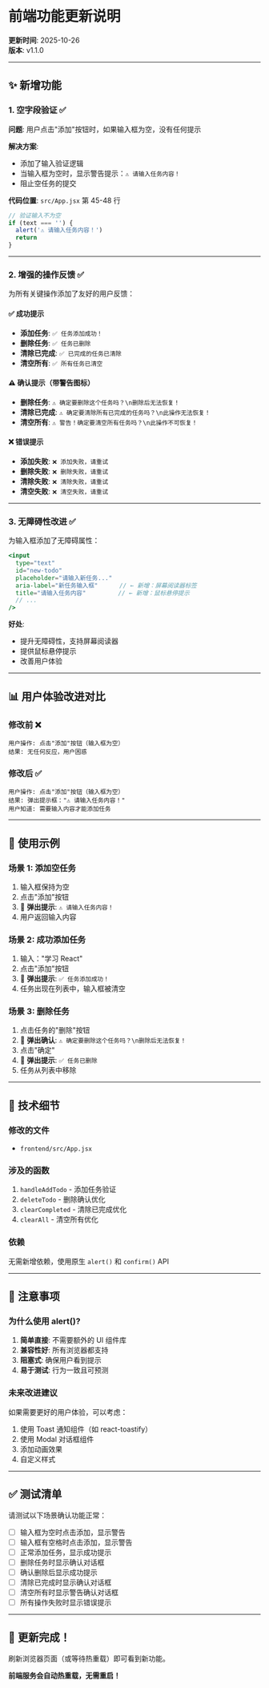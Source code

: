 # 前端功能更新说明

**更新时间**: 2025-10-26  
**版本**: v1.1.0

---

## ✨ 新增功能

### 1. **空字段验证** ✅

**问题**: 用户点击"添加"按钮时，如果输入框为空，没有任何提示

**解决方案**:
- 添加了输入验证逻辑
- 当输入框为空时，显示警告提示：`⚠️ 请输入任务内容！`
- 阻止空任务的提交

**代码位置**: `src/App.jsx` 第 45-48 行

```javascript
// 验证输入不为空
if (text === '') {
  alert('⚠️ 请输入任务内容！')
  return
}
```

---

### 2. **增强的操作反馈** ✅

为所有关键操作添加了友好的用户反馈：

#### ✅ 成功提示
- **添加任务**: `✅ 任务添加成功！`
- **删除任务**: `✅ 任务已删除`
- **清除已完成**: `✅ 已完成的任务已清除`
- **清空所有**: `✅ 所有任务已清空`

#### ⚠️ 确认提示（带警告图标）
- **删除任务**: `⚠️ 确定要删除这个任务吗？\n删除后无法恢复！`
- **清除已完成**: `⚠️ 确定要清除所有已完成的任务吗？\n此操作无法恢复！`
- **清空所有**: `⚠️ 警告！确定要清空所有任务吗？\n此操作不可恢复！`

#### ❌ 错误提示
- **添加失败**: `❌ 添加失败，请重试`
- **删除失败**: `❌ 删除失败，请重试`
- **清除失败**: `❌ 清除失败，请重试`
- **清空失败**: `❌ 清空失败，请重试`

---

### 3. **无障碍性改进** ✅

为输入框添加了无障碍属性：

```jsx
<input
  type="text"
  id="new-todo"
  placeholder="请输入新任务..."
  aria-label="新任务输入框"      // ← 新增：屏幕阅读器标签
  title="请输入任务内容"         // ← 新增：鼠标悬停提示
  // ...
/>
```

**好处**:
- 提升无障碍性，支持屏幕阅读器
- 提供鼠标悬停提示
- 改善用户体验

---

## 📊 用户体验改进对比

### 修改前 ❌
```
用户操作: 点击"添加"按钮（输入框为空）
结果: 无任何反应，用户困惑
```

### 修改后 ✅
```
用户操作: 点击"添加"按钮（输入框为空）
结果: 弹出提示框："⚠️ 请输入任务内容！"
用户知道: 需要输入内容才能添加任务
```

---

## 🎯 使用示例

### 场景 1: 添加空任务
1. 输入框保持为空
2. 点击"添加"按钮
3. 📱 **弹出提示**: `⚠️ 请输入任务内容！`
4. 用户返回输入内容

### 场景 2: 成功添加任务
1. 输入："学习 React"
2. 点击"添加"按钮
3. 📱 **弹出提示**: `✅ 任务添加成功！`
4. 任务出现在列表中，输入框被清空

### 场景 3: 删除任务
1. 点击任务的"删除"按钮
2. 📱 **弹出确认**: `⚠️ 确定要删除这个任务吗？\n删除后无法恢复！`
3. 点击"确定"
4. 📱 **弹出提示**: `✅ 任务已删除`
5. 任务从列表中移除

---

## 🔧 技术细节

### 修改的文件
- `frontend/src/App.jsx`

### 涉及的函数
1. `handleAddTodo` - 添加任务验证
2. `deleteTodo` - 删除确认优化
3. `clearCompleted` - 清除已完成优化
4. `clearAll` - 清空所有优化

### 依赖
无需新增依赖，使用原生 `alert()` 和 `confirm()` API

---

## 📝 注意事项

### 为什么使用 alert()?
1. **简单直接**: 不需要额外的 UI 组件库
2. **兼容性好**: 所有浏览器都支持
3. **阻塞式**: 确保用户看到提示
4. **易于测试**: 行为一致且可预测

### 未来改进建议
如果需要更好的用户体验，可以考虑：
1. 使用 Toast 通知组件（如 react-toastify）
2. 使用 Modal 对话框组件
3. 添加动画效果
4. 自定义样式

---

## ✅ 测试清单

请测试以下场景确认功能正常：

- [ ] 输入框为空时点击添加，显示警告
- [ ] 输入框有空格时点击添加，显示警告
- [ ] 正常添加任务，显示成功提示
- [ ] 删除任务时显示确认对话框
- [ ] 确认删除后显示成功提示
- [ ] 清除已完成时显示确认对话框
- [ ] 清空所有时显示警告确认对话框
- [ ] 所有操作失败时显示错误提示

---

## 🎉 更新完成！

刷新浏览器页面（或等待热重载）即可看到新功能。

**前端服务会自动热重载，无需重启！**

